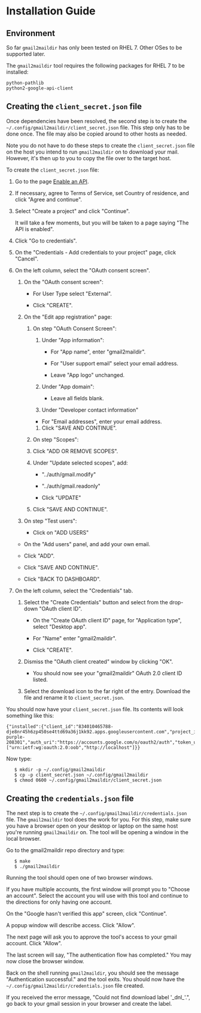 # Installation Guide


## Environment

So far `gmail2maildir` has only been tested on RHEL 7.  Other OSes
to be supported later.

The `gmail2maildir` tool requires the following packages for RHEL 7
to be installed:

```
python-pathlib
python2-google-api-client
```


## Creating the `client_secret.json` file

Once dependencies have been resolved, the second step is to create
the `~/.config/gmail2maildir/client_secret.json` file.  This
step only has to be done once.  The file may also be copied around
to other hosts as needed.

Note you do not have to do these steps to create the
`client_secret.json` file on the host you intend to run
`gmail2maildir` on to download your mail.  However, it's then up to
you to copy the file over to the target host.

To create the `client_secret.json` file:

1. Go to the page [Enable an API](https://console.developers.google.com/flows/enableapi?apiid=gmail).

1. If necessary, agree to Terms of Service, set Country of residence,
   and click "Agree and continue".

1. Select "Create a project" and click "Continue".

    It will take a few moments, but you will be taken to a page
    saying "The API is enabled".

1. Click "Go to credentials".

1. On the "Credentials - Add credentials to your project" page, click "Cancel".

1. On the left column, select the "OAuth consent screen".

   1. On the "OAuth consent screen":

      * For User Type select "External".

      * Click "CREATE".

   1. On the "Edit app registration" page:

      1. On step "OAuth Consent Screen":

         1. Under "App information":

            * For "App name", enter "gmail2maildir".

            * For "User support email" select your email address.

            * Leave "App logo" unchanged.

         1. Under "App domain":

            * Leave all fields blank.

         1. Under "Developer contact information"

           * For "Email addresses", enter your email address.

         1. Click "SAVE AND CONTINUE".

      1. On step "Scopes":

        1. Click "ADD OR REMOVE SCOPES".

        1. Under "Update selected scopes", add:

            * "../auth/gmail.modify"

            * "../auth/gmail.readonly"

            * Click "UPDATE"

      1. Click "SAVE AND CONTINUE".

   1. On step "Test users":

      * Click on "ADD USERS"

	 * On the "Add users" panel, and add your own email.

	 * Click "ADD".

      * Click "SAVE AND CONTINUE".

      * Click "BACK TO DASHBOARD".

1. On the left column, select the "Credentials" tab.

   1. Select the "Create Credentials" button and select from the drop-down
      "OAuth client ID".

      * On the "Create OAuth client ID" page, for "Application type", select
        "Desktop app".

      * For "Name" enter "gmail2maildir".

      * Click "CREATE".

   1. Dismiss the "OAuth client created" window by clicking "OK".

      * You should now see your "gmail2maildir" OAuth 2.0 client ID listed.

   1. Select the download icon to the far right of the entry.  Download the
      file and rename it to `client_secret.json`.

You should now have your `client_secret.json` file.  Its contents will
look something like this:

```
{"installed":{"client_id":"834010465788-dje8nr45h6zp450se4ttd69a36j1kk92.apps.googleusercontent.com","project_id":"optimum-purple-208301","auth_uri":"https://accounts.google.com/o/oauth2/auth","token_uri":"https://accounts.google.com/o/oauth2/token","auth_provider_x509_cert_url":"https://www.googleapis.com/oauth2/v1/certs","client_secret":"wT7Vsj7jBBG9Ql0qf1H7MZQ4","redirect_uris":["urn:ietf:wg:oauth:2.0:oob","http://localhost"]}}
```

Now type:

```
   $ mkdir -p ~/.config/gmail2maildir
   $ cp -p client_secret.json ~/.config/gmail2maildir
   $ chmod 0600 ~/.config/gmail2maildir/client_secret.json
```


## Creating the `credentials.json` file

The next step is to create the `~/.config/gmail2maildir/credentials.json`
file.  The `gmail2maildir` tool does the work for you.  For this
step, make sure you have a browser open on your desktop or laptop on
the same host you're running `gmail2maildir` on.  The tool will be
opening a window in the local browser.

Go to the gmail2maildir repo directory and type:

```
   $ make
   $ ./gmail2maildir
```

Running the tool should open one of two browser windows.

If you have multiple accounts, the first window will prompt you to
"Choose an account".  Select the account you will use with this tool
and continue to the directions for only having one account.

On the "Google hasn't verified this app" screen, click "Continue".

A popup window will describe access.  Click "Allow".

The next page will ask you to approve the tool's access to your
gmail account.  Click "Allow".

The last screen will say, "The authentication flow has completed."
You may now close the browser window.

Back on the shell running `gmail2maildir`, you should see the message
"Authentication successful." and the tool exits.  You should now have
the `~/.config/gmail2maildir/credentials.json` file created.

If you received the error message, "Could not find download label
'\_dnl\_'.", go back to your gmail session in your browser and create
the label.

